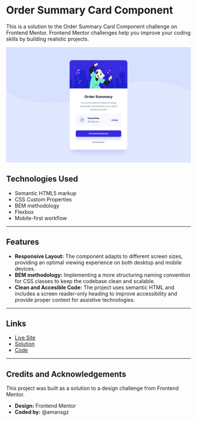 # Order Summary Card Component

This is a solution to the Order Summary Card Component challenge on Frontend Mentor. Frontend Mentor challenges help you improve your coding skills by building realistic projects.

![Design preview for the Order summary card component](./assets/desktop-design.jpg)

## Technologies Used

- Semantic HTML5 markup
- CSS Custom Properties
- BEM methodology
- Flexbox
- Mobile-first workflow

---

## Features

- **Responsive Layout:** The component adapts to different screen sizes, providing an optimal viewing experience on both desktop and mobile devices.
- **BEM methodology:** Implementing a more structuring naming convention for CSS classes to keep the codebase clean and scalable.
- **Clean and Accesible Code:** The project uses semantic HTML and includes a screen reader-only heading to improve accessibility and provide proper context for assistive technologies.

---

## Links

- [Live Site]()
- [Solution]()
- [Code]()

---

## Credits and Acknowledgements

This project was built as a solution to a design challenge from Frontend Mentor.

- **Design:** Frontend Mentor
- **Coded by:** @amansgz
